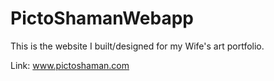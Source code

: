 # PictoShamanWebapp

This is the website I built/designed for my Wife's art portfolio.

Link: www.pictoshaman.com
